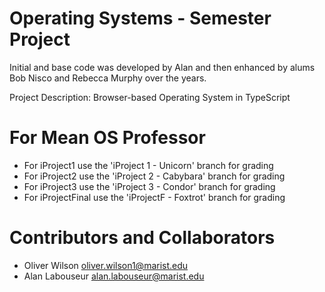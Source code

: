 # Operating Systems - Semester Project

Initial and base code was developed by Alan and then enhanced by alums Bob Nisco and Rebecca Murphy over the years.

Project Description: 
Browser-based Operating System in TypeScript 

# For Mean OS Professor
- For iProject1 use the 'iProject 1 - Unicorn' branch for grading
- For iProject2 use the 'iProject 2 - Cabybara' branch for grading
- For iProject3 use the 'iProject 3 - Condor' branch for grading
- For iProjectFinal use the 'iProjectF - Foxtrot' branch for grading

# Contributors and Collaborators

- Oliver Wilson <oliver.wilson1@marist.edu>
- Alan Labouseur <alan.labouseur@marist.edu>

